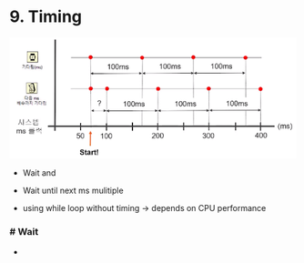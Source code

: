 # 9. Timing

![wait](wait.png)

- Wait and
- Wait until next ms mulitiple

- using while loop without timing -> depends on CPU performance




### # Wait

- 